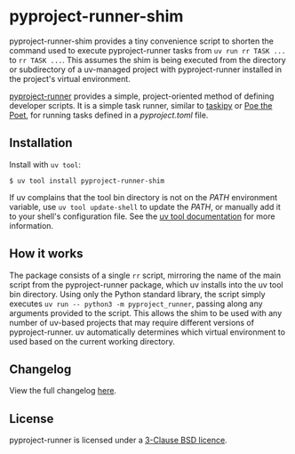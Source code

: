 # pyproject-runner-shim

pyproject-runner-shim provides a tiny convenience script to shorten the command used to execute
pyproject-runner tasks from `uv run rr TASK ...` to `rr TASK ...`. This assumes the shim is being
executed from the directory or subdirectory of a uv-managed project with pyproject-runner installed
in the project's virtual environment.

[pyproject-runner](../README.md) provides a simple, project-oriented method of defining developer scripts.
It is a simple task runner, similar to [taskipy](https://pypi.org/project/taskipy/) or [Poe the Poet](https://pypi.org/project/poethepoet/), for running tasks
defined in a *pyproject.toml* file.


## Installation

Install with `uv tool`:

```console
$ uv tool install pyproject-runner-shim
```

If uv complains that the tool bin directory is not on the *PATH* environment variable, use
`uv tool update-shell` to update the *PATH*, or manually add it to your shell's configuration file.
See the [uv tool documentation](https://docs.astral.sh/uv/concepts/tools/#tool-executables) for more information.


## How it works

The package consists of a single `rr` script, mirroring the name of the main script from the
pyproject-runner package, which uv installs into the uv tool bin directory. Using only the Python
standard library, the script simply executes `uv run -- python3 -m pyproject_runner`, passing along
any arguments provided to the script. This allows the shim to be used with any number of uv-based
projects that may require different versions of pyproject-runner. uv automatically determines which
virtual environment to used based on the current working directory.


## Changelog

View the full changelog [here](https://github.com/avantus-tech/pyproject-runner/releases).


## License

pyproject-runner is licensed under a [3-Clause BSD licence](LICENSE.txt).
